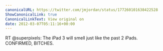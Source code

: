 ```yaml
---
canonicalURL: https://twitter.com/jmjordan/status/177260101638422528
ShowCanonicalLink: true
CanonicalLinkText: View original on
date: 2012-03-07T05:11:16+00:00
---
```

RT @superpixels: The iPad 3 will smell just like the past 2 iPads. CONFIRMED, BITCHES.